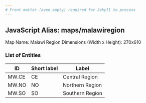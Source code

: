 ```yaml
---
# Front matter (even empty) required for Jekyll to process
---
```


## JavaScript Alias: maps/malawiregion

Map Name: Malawi Region
Dimensions (Width x Height): 270x610

### List of Entities

| ID    | Short label | Label           |
| ----- | ----------- | --------------- |
| MW.CE | CE          | Central Region  |
| MW.NO | NO          | Northern Region |
| MW.SO | SO          | Southern Region |
